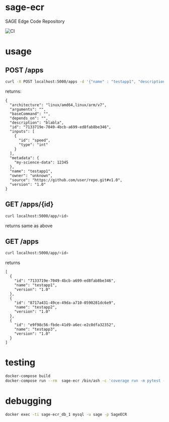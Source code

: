# sage-ecr
SAGE Edge Code Repository

![CI](https://github.com/sagecontinuum/sage-ecr/workflows/CI/badge.svg)

# usage


## POST /apps
```bash
curl -X POST localhost:5000/apps -d '{"name" : "testapp1", "description": "blabla", "architecture" : ["linux/amd64" , "linux/arm/v7"] , "version" : "1.0", "source" :"https://github.com/user/repo.git#v1.0", "inputs": [{"id":"speed" , "type":"int" }] , "metadata": {"my-science-data" : 12345} }'
```

returns:
```json5
{
  "architecture": "linux/amd64,linux/arm/v7", 
  "arguments": "", 
  "baseCommand": "", 
  "depends_on": "", 
  "description": "blabla", 
  "id": "7133719e-7049-4bcb-a699-ed8fab8be346", 
  "inputs": [
    {
      "id": "speed", 
      "type": "int"
    }
  ], 
  "metadata": {
    "my-science-data": 12345
  }, 
  "name": "testapp1", 
  "owner": "unknown", 
  "source": "https://github.com/user/repo.git#v1.0", 
  "version": "1.0"
}

```

## GET /apps/{id}

```bash
curl localhost:5000/app/<id>
```

returns same as above


## GET /apps

```bash
curl localhost:5000/app/<id>
```

returns
```json5
[
  {
    "id": "7133719e-7049-4bcb-a699-ed8fab8be346", 
    "name": "testapp1", 
    "version": "1.0"
  }, 
  {
    "id": "8717a431-49ce-49da-a710-0590281dc6e9", 
    "name": "testapp2", 
    "version": "1.0"
  }, 
  {
    "id": "e9f98c56-fbde-41d9-a6ec-e2c0dfa32352", 
    "name": "testapp3", 
    "version": "1.0"
  }
]
```

# testing


```bash
docker-compose build
docker-compose run --rm  sage-ecr /bin/ash -c 'coverage run -m pytest -v &&  coverage report -m'
```


# debugging

```bash
docker exec -ti sage-ecr_db_1 mysql -u sage -p SageECR
```
